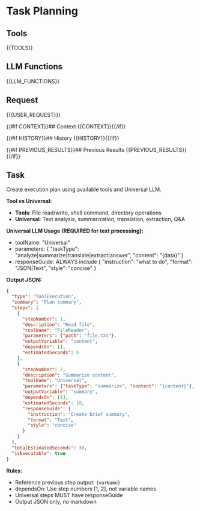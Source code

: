 # Task Planning

## Tools
{{TOOLS}}

## LLM Functions
{{LLM_FUNCTIONS}}

## Request
{{{USER_REQUEST}}}

{{#if CONTEXT}}## Context
{{CONTEXT}}{{/if}}

{{#if HISTORY}}## History
{{HISTORY}}{{/if}}

{{#if PREVIOUS_RESULTS}}## Previous Results
{{PREVIOUS_RESULTS}}{{/if}}

## Task

Create execution plan using available tools and Universal LLM.

**Tool vs Universal:**
- **Tools**: File read/write, shell command, directory operations
- **Universal**: Text analysis, summarization, translation, extraction, Q&A

**Universal LLM Usage (REQUIRED for text processing):**
- toolName: "Universal"
- parameters: { "taskType": "analyze|summarize|translate|extract|answer", "content": "{data}" }
- responseGuide: ALWAYS include { "instruction": "what to do", "format": "JSON|Text", "style": "concise" }

**Output JSON:**
```json
{
  "type": "ToolExecution",
  "summary": "Plan summary",
  "steps": [
    {
      "stepNumber": 1,
      "description": "Read file",
      "toolName": "FileReader",
      "parameters": {"path": "file.txt"},
      "outputVariable": "content",
      "dependsOn": [],
      "estimatedSeconds": 5
    },
    {
      "stepNumber": 2,
      "description": "Summarize content",
      "toolName": "Universal",
      "parameters": {"taskType": "summarize", "content": "{content}"},
      "outputVariable": "summary",
      "dependsOn": [1],
      "estimatedSeconds": 10,
      "responseGuide": {
        "instruction": "Create brief summary",
        "format": "Text",
        "style": "concise"
      }
    }
  ],
  "totalEstimatedSeconds": 30,
  "isExecutable": true
}
```

**Rules:**
- Reference previous step output: `{varName}`
- dependsOn: Use step numbers [1, 2], not variable names
- Universal steps MUST have responseGuide
- Output JSON only, no markdown
